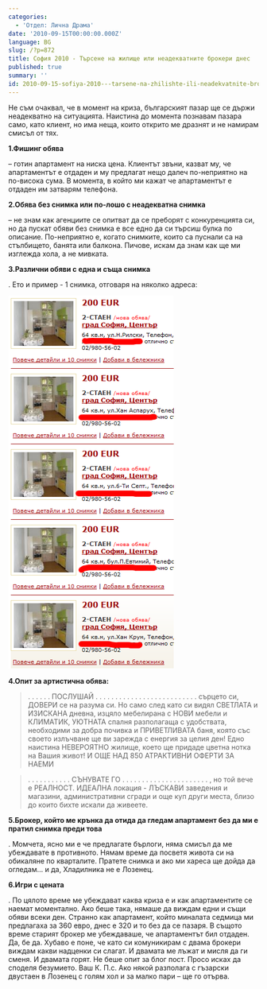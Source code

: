 ```yaml
---
categories:
  - 'Отдел: Лична Драма'
date: '2010-09-15T00:00:00.000Z'
language: BG
slug: /?p=872
title: София 2010 - Търсене на жилище или неадекватните брокери днес
published: true
summary: ''
id: 2010-09-15-sofiya-2010---tarsene-na-zhilishte-ili-neadekvatnite-brokeri-dnes
---
```


Не съм очаквал, че в момент на криза, българският пазар ще се държи неадекватно на ситуацията. Наистина до момента познавам пазара само, като клиент, но има неща, които открито ме дразнят и не намирам смисъл от тях. 

**1.Фишинг обява**

 – готин апартамент на ниска цена. Клиентът звъни, казват му, че апартаментът е отдаден и му предлагат нещо далеч по-неприятно на по-висока сума. В момента, в който ми кажат че апартаментът е отдаден им затварям телефона. 

**2.Обява без снимка или по-лошо с неадекватна снимка**

 – не знам как агенциите се опитват да се преборят с конкуренцията си, но да пускат обяви без снимка е все едно да си търсиш булка по описание. По-неприятно е, когато снимките, които са пуснали са на стълбището, банята или балкона. Пичове, искам да знам как ще ми изглежда хола, а не мивката. 

**3.Различни обяви с една и съща снимка**

. Ето и пример - 1 снимка, отговаря на няколко адреса: 

![](https://raw.githubusercontent.com/kirilchristov/blog_images/main/2010/09/obiava-imot.png)

 

**4.Опит за артистична обява:**

> . . . . . . ПОСЛУШАЙ . . . . . . . . . . . . . . . . . . . . . . . . . . сърцето си, ДОВЕРИ се на разума си. Но само след като си видял СВЕТЛАТА и ИЗИСКАНА дневна, изцяло мебелирана с НОВИ мебели и КЛИМАТИК, УЮТНАТА спалня разполагаща с удобствата, необходими за добра почивка и ПРИВЕТЛИВАТА баня, която със своето излъчване ще ви зарежда с енергия за целия ден! Едно наистина НЕВЕРОЯТНО жилище, което ще придаде цветна нотка на Вашия живот! И ОЩЕ НАД 850 АТРАКТИВНИ ОФЕРТИ ЗА НАЕМИ

> . . . . . . . . . . . СЪНУВАТЕ ГО . . . . . . . . . . . . . . . . . . . . . . , но той вече е РЕАЛНОСТ. ИДЕАЛНА локация - ЛЪСКАВИ заведения и магазини, административни сгради и още куп други места, близо до които бихте искали да живеете.

**5.Брокер, който ме крънка да отида да гледам апартамент без да ми е пратил снимка преди това**

. Момчета, ясно ми е че предлагате бърлоги, няма смисъл да ме убеждавате в противното. Нямам време да посветя живота си на обикаляне по кварталите. Пратете снимка и ако ми хареса ще дойда да огледам... и да, Хладилника не е Лозенец. 

**6.Игри с цената**

. По цялото време ме убеждават каква криза е и как апартаментите се наемат моментално. Ако беше така, нямаше да виждам едни и същи обяви всеки ден. Странно как апартамент, който миналата седмица ми предлагаха за 360 евро, днес е 320 и то без да се пазаря. В същото време старият брокер ме убеждаваше, че апартаментът бил отдаден. Да, бе да. Хубаво е поне, че като си комуникирам с двама брокери виждам какви надценки си слагат. И двамата ме лъжат и мисля да ги сменя. И двамата горят. Не беше опит за блог пост. Просо исках да споделя безумието. Ваш К. П.с. Ако някой разполага с гъзарски двустаен в Лозенец с голям хол и за малко пари – ще го отърва.
